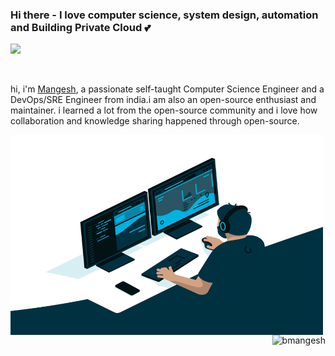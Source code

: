 ### Hi there - I love computer science, system design, automation and Building Private Cloud 💕


![](https://visitor-badge.glitch.me/badge?page_id=bmangesh)

<br />

hi, i'm [Mangesh](https://bmangesh840371045.wordpress.com/), a passionate self-taught Computer Science Engineer and a DevOps/SRE Engineer from india.i am also an open-source enthusiast and maintainer. i learned a lot from the open-source community and i love how collaboration and knowledge sharing happened through open-source.


<img align="left" alt="GIF" src="https://github.com/bmangesh/bmangesh/blob/main/code.gif?raw=true" width="500" height="320" />


  

<p align="right"> <img src="https://github-readme-stats.vercel.app/api?username=bmangesh&show_icons=true&theme=gotham" alt="bmangesh" width="300" height="320"/>




